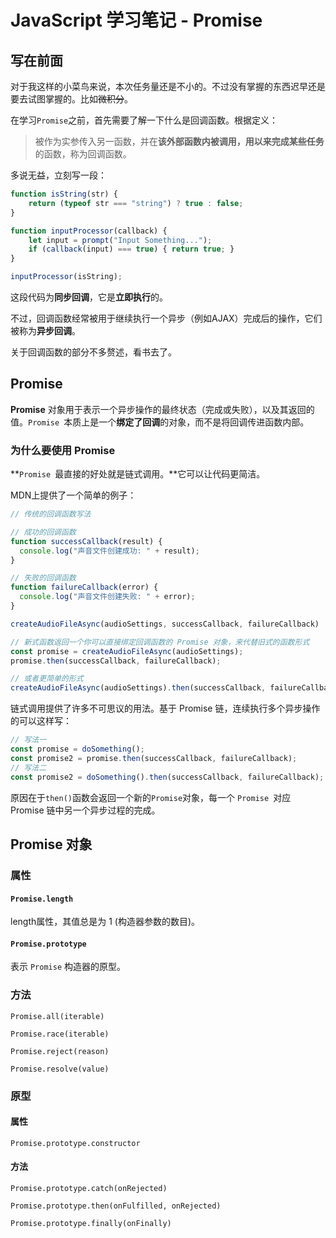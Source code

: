 # JavaScript 学习笔记 - Promise

## 写在前面

对于我这样的小菜鸟来说，本次任务量还是不小的。不过没有掌握的东西迟早还是要去试图掌握的。比如<del>微积分</del>。

在学习`Promise`之前，首先需要了解一下什么是回调函数。根据定义：

> 被作为实参传入另一函数，并在**该外部函数内被调用，用以来完成某些任务**的函数，称为回调函数。 

多说无益，立刻写一段：

```javascript
function isString(str) {
    return (typeof str === "string") ? true : false;
}

function inputProcessor(callback) {
    let input = prompt("Input Something...");
    if (callback(input) === true) { return true; }
}

inputProcessor(isString);
```

这段代码为**同步回调**，它是**立即执行**的。

不过，回调函数经常被用于继续执行一个异步（例如AJAX）完成后的操作，它们被称为**异步回调**。

关于回调函数的部分不多赘述，看书去了。

## Promise

**Promise** 对象用于表示一个异步操作的最终状态（完成或失败），以及其返回的值。`Promise `本质上是一个**绑定了回调**的对象，而不是将回调传进函数内部。

### 为什么要使用 Promise

**`Promise `最直接的好处就是链式调用。**它可以让代码更简洁。

MDN上提供了一个简单的例子：

```javascript
// 传统的回调函数写法

// 成功的回调函数
function successCallback(result) {
  console.log("声音文件创建成功: " + result);
}

// 失败的回调函数
function failureCallback(error) {
  console.log("声音文件创建失败: " + error);
}

createAudioFileAsync(audioSettings, successCallback, failureCallback)
```

```javascript
// 新式函数返回一个你可以直接绑定回调函数的 Promise 对象，来代替旧式的函数形式
const promise = createAudioFileAsync(audioSettings); 
promise.then(successCallback, failureCallback);
```

```javascript
// 或者更简单的形式
createAudioFileAsync(audioSettings).then(successCallback, failureCallback);
```

链式调用提供了许多不可思议的用法。基于 Promise 链，连续执行多个异步操作的可以这样写：

```javascript
// 写法一
const promise = doSomething();
const promise2 = promise.then(successCallback, failureCallback);
// 写法二
const promise2 = doSomething().then(successCallback, failureCallback);
```

原因在于`then()`函数会返回一个新的`Promise`对象，每一个 `Promise `对应 Promise 链中另一个异步过程的完成。

## Promise 对象

### 属性

#### `Promise.length`

length属性，其值总是为 1 (构造器参数的数目)。

#### `Promise.prototype`

表示 `Promise` 构造器的原型。

### 方法

`Promise.all(iterable)`

`Promise.race(iterable)`

`Promise.reject(reason)`

`Promise.resolve(value)`

### 原型

#### 属性

`Promise.prototype.constructor`

#### 方法

`Promise.prototype.catch(onRejected)`

`Promise.prototype.then(onFulfilled, onRejected)`

`Promise.prototype.finally(onFinally)`